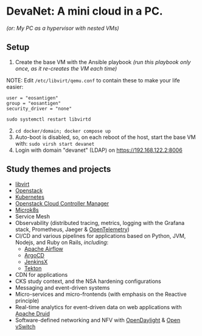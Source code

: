 # DevaNet: A mini cloud in a PC.

_(or: My PC as a hypervisor with nested VMs)_

## Setup

1. Create the base VM with the Ansible playbook _(run this playbook only once, as it re-creates the VM each time)_

NOTE: Edit `/etc/libvirt/qemu.conf` to contain these to make your life easier:
```
user = "eosantigen"
group = "eosantigen"
security_driver = "none"
```
`sudo systemctl restart libvirtd`

2. `cd docker/domain; docker compose up`
3. Auto-boot is disabled, so, on each reboot of the host, start the base VM with: `sudo virsh start devanet`
4. Login with domain "devanet" (LDAP) on https://192.168.122.2:8006

## Study themes and projects

- [libvirt](https://libvirt.org/docs.html)
- [Openstack](https://www.openstack.org/)
- [Kubernetes](https://kubernetes.io/)
- [Openstack Cloud Controller Manager](https://github.com/kubernetes/cloud-provider-openstack/blob/master/docs/openstack-cloud-controller-manager/using-openstack-cloud-controller-manager.md)
- [Microk8s](https://microk8s.io/)
- Service Mesh
- Observability (distributed tracing, metrics, logging with the Grafana stack, Prometheus, Jaeger & [OpenTelemetry](https://opentelemetry.io/))
- CI/CD and various pipelines for applications based on Python, JVM, Nodejs, and Ruby on Rails, _including_:
  - [Apache Airflow](https://airflow.apache.org/)
  - [ArgoCD](https://argo-cd.readthedocs.io/)
  - [JenkinsX](https://jenkins-x.io/)
  - [Tekton](https://tekton.dev/)
- CDN for applications
- CKS study context, and the NSA hardening configurations
- Messaging and event-driven systems
- Micro-services and micro-frontends (with emphasis on the Reactive principle)
- Real-time analytics for event-driven data on web applications with [Apache Druid](https://druid.apache.org/faq)
- Software-defined networking and NFV with [OpenDaylight](https://www.opendaylight.org/) & [Open vSwitch](https://www.openvswitch.org/)
